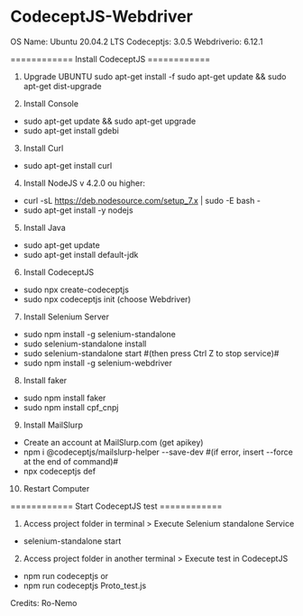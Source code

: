 # CodeceptJS-Webdriver
OS Name: Ubuntu 20.04.2 LTS
Codeceptjs: 3.0.5
Webdriverio: 6.12.1


============ Install CodeceptJS ============

1) Upgrade UBUNTU
sudo apt-get install -f
sudo apt-get update && sudo apt-get dist-upgrade

2) Install Console
- sudo apt-get update && sudo apt-get upgrade
- sudo apt-get install gdebi

3) Install Curl
- sudo apt-get install curl

4) Install NodeJS v 4.2.0 ou higher:
- curl -sL https://deb.nodesource.com/setup_7.x | sudo -E bash - 
- sudo apt-get install -y nodejs

5) Install Java
- sudo apt-get update
- sudo apt-get install default-jdk

6) Install CodeceptJS 
- sudo npx create-codeceptjs 
- sudo npx codeceptjs init (choose Webdriver) 

7) Install Selenium Server 
- sudo npm install -g selenium-standalone
- sudo selenium-standalone install
- sudo selenium-standalone start      #(then press Ctrl Z to stop service)#
- sudo npm install -g selenium-webdriver

8) Install faker
- sudo npm install faker
- sudo npm install cpf_cnpj

9) Install MailSlurp
- Create an account at MailSlurp.com (get apikey)
- npm i @codeceptjs/mailslurp-helper --save-dev     #(if error, insert --force at the end of command)#
- npx codeceptjs def

10) Restart Computer

============ Start CodeceptJS test ============

1) Access project folder in terminal > Execute Selenium standalone Service
- selenium-standalone start 

2) Access project folder in another terminal > Execute test in CodeceptJS
- npm run codeceptjs
or
- npm run codeceptjs Proto_test.js


Credits: Ro-Nemo
